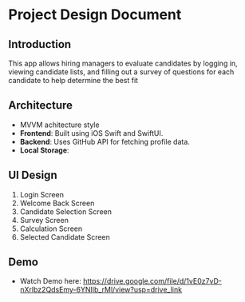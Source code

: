 
# Project Design Document

## Introduction
This app allows hiring managers to evaluate candidates by logging in, viewing candidate lists, and filling out a survey of questions for each candidate to help determine the best fit

## Architecture
- MVVM achitecture style
- **Frontend**: Built using iOS Swift and SwiftUI.
- **Backend**: Uses GitHub API for fetching profile data.
- **Local Storage**: 

## UI Design
1. Login Screen
2. Welcome Back Screen
3. Candidate Selection Screen
4. Survey Screen
5. Calculation Screen
6. Selected Candidate Screen

## Demo
- Watch Demo here: https://drive.google.com/file/d/1vE0z7vD-nXrlbz2QdsEmy-6YNlIb_rMl/view?usp=drive_link
